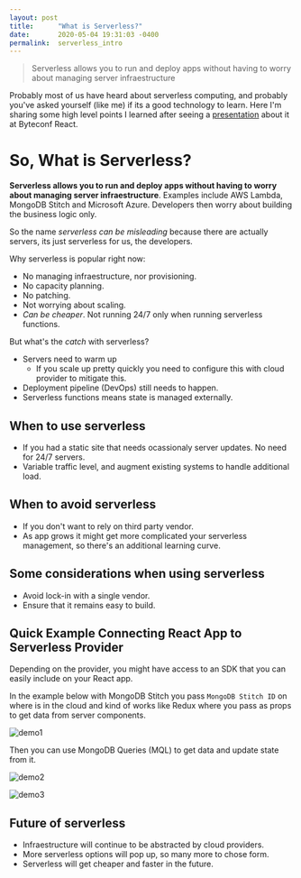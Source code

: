 ```yaml
---
layout: post
title:      "What is Serverless?"
date:       2020-05-04 19:31:03 -0400
permalink:  serverless_intro
---
```


> Serverless allows you to run and deploy apps without having to worry about managing server infraestructure

Probably most of us have heard about serverless computing, and probably you've asked yourself (like me) if its a good technology to learn. Here I'm sharing some high level points I learned after seeing a [presentation](https://www.youtube.com/watch?v=MEeZLM1XVLI&feature=youtu.be) about it at Byteconf React. 

# So, What is Serverless?

**Serverless allows you to run and deploy apps without having to worry about managing server infraestructure**. Examples include AWS Lambda, MongoDB Stitch and Microsoft Azure. Developers then worry about building the business logic only.

So the name *serverless can be misleading* because there are actually servers, its just serverless for us, the developers.

Why serverless is popular right now:
- No managing infraestructure, nor provisioning.
- No capacity planning.
- No patching.
- Not worrying about scaling.
- *Can be cheaper*. Not running 24/7 only when running serverless functions.

But what's the *catch* with serverless?
- Servers need to warm up
  - If you scale up pretty quickly you need to configure this with cloud provider to mitigate this.
- Deployment pipeline (DevOps) still needs to happen.
- Serverless functions means state is managed externally.

## When to use serverless

- If you had a static site that needs ocassionaly server updates. No need for 24/7 servers.
- Variable traffic level, and augment existing systems to handle additional load.

## When to avoid serverless

- If you don't want to rely on third party vendor.
- As app grows it might get more complicated your serverless management, so there's an additional learning curve.

## Some considerations when using serverless

- Avoid lock-in with a single vendor.
- Ensure that it remains easy to build.

## Quick Example Connecting React App to Serverless Provider

Depending on the provider, you might have access to an SDK that you can easily include on your React app. 

In the example below with MongoDB Stitch you pass `MongoDB Stitch ID` on where is in the cloud and kind of works like Redux where you pass as props to get data from server components.

![demo1](https://user-images.githubusercontent.com/15071636/80838027-a5810f80-8bbd-11ea-8064-5743d907638a.png)

Then you can use MongoDB Queries (MQL) to get data and update state from it. 

![demo2](https://user-images.githubusercontent.com/15071636/80838438-a5cdda80-8bbe-11ea-8268-9a57ba4fccb5.png)

![demo3](https://user-images.githubusercontent.com/15071636/80838542-e594c200-8bbe-11ea-9e23-b4e50e7f76ba.png)

## Future of serverless

- Infraestructure will continue to be abstracted by cloud providers.
- More serverless options will pop up, so many more to chose form.
- Serverless will get cheaper and faster in the future.